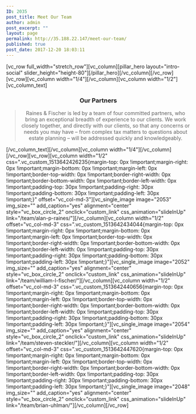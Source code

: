 ```yaml
---
ID: 2035
post_title: Meet Our Team
author: admin
post_excerpt: ""
layout: page
permalink: http://35.188.22.147/meet-our-team/
published: true
post_date: 2017-12-20 18:03:11
---
```

[vc_row full_width="stretch_row"][vc_column][pillar_hero layout="intro-social" slider_height="height-80"][/pillar_hero][/vc_column][/vc_row][vc_row][vc_column width="1/4"][/vc_column][vc_column width="1/2"][vc_column_text]
<h3 style="text-align: center;">Our Partners</h3>
<blockquote>
<p style="text-align: center;">Raines &amp; Fischer is led by a team of four committed partners, who bring an exceptional breadth of experience to our clients. We work closely together, and directly with our clients, so that any concerns or needs you may have – from complex tax matters to questions about estate planning – will be addressed quickly and knowledgeably.</p>
</blockquote>
[/vc_column_text][/vc_column][vc_column width="1/4"][/vc_column][/vc_row][vc_row][vc_column width="1/2" css=".vc_custom_1513642426235{margin-top: 0px !important;margin-right: 0px !important;margin-bottom: 0px !important;margin-left: 0px !important;border-top-width: 0px !important;border-right-width: 0px !important;border-bottom-width: 0px !important;border-left-width: 0px !important;padding-top: 30px !important;padding-right: 30px !important;padding-bottom: 30px !important;padding-left: 30px !important;}" offset="vc_col-md-3"][vc_single_image image="2053" img_size="" add_caption="yes" alignment="center" style="vc_box_circle_2" onclick="custom_link" css_animation="slideInUp" link="/team/alan-p-raines/"][/vc_column][vc_column width="1/2" offset="vc_col-md-3" css=".vc_custom_1513642434044{margin-top: 0px !important;margin-right: 0px !important;margin-bottom: 0px !important;margin-left: 0px !important;border-top-width: 0px !important;border-right-width: 0px !important;border-bottom-width: 0px !important;border-left-width: 0px !important;padding-top: 30px !important;padding-right: 30px !important;padding-bottom: 30px !important;padding-left: 30px !important;}"][vc_single_image image="2052" img_size="" add_caption="yes" alignment="center" style="vc_box_circle_2" onclick="custom_link" css_animation="slideInUp" link="/team/william-l-fischer/"][/vc_column][vc_column width="1/2" offset="vc_col-md-3" css=".vc_custom_1513642440656{margin-top: 0px !important;margin-right: 0px !important;margin-bottom: 0px !important;margin-left: 0px !important;border-top-width: 0px !important;border-right-width: 0px !important;border-bottom-width: 0px !important;border-left-width: 0px !important;padding-top: 30px !important;padding-right: 30px !important;padding-bottom: 30px !important;padding-left: 30px !important;}"][vc_single_image image="2054" img_size="" add_caption="yes" alignment="center" style="vc_box_circle_2" onclick="custom_link" css_animation="slideInUp" link="/team/steven-steckler/"][/vc_column][vc_column width="1/2" offset="vc_col-md-3" css=".vc_custom_1513642447620{margin-top: 0px !important;margin-right: 0px !important;margin-bottom: 0px !important;margin-left: 0px !important;border-top-width: 0px !important;border-right-width: 0px !important;border-bottom-width: 0px !important;border-left-width: 0px !important;padding-top: 30px !important;padding-right: 30px !important;padding-bottom: 30px !important;padding-left: 30px !important;}"][vc_single_image image="2048" img_size="" add_caption="yes" alignment="center" style="vc_box_circle_2" onclick="custom_link" css_animation="slideInUp" link="/team/brian-uhlman/"][/vc_column][/vc_row]